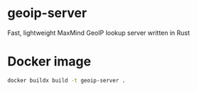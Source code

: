 # geoip-server

Fast, lightweight MaxMind GeoIP lookup server written in Rust

# Docker image

```bash
docker buildx build -t geoip-server .
```

